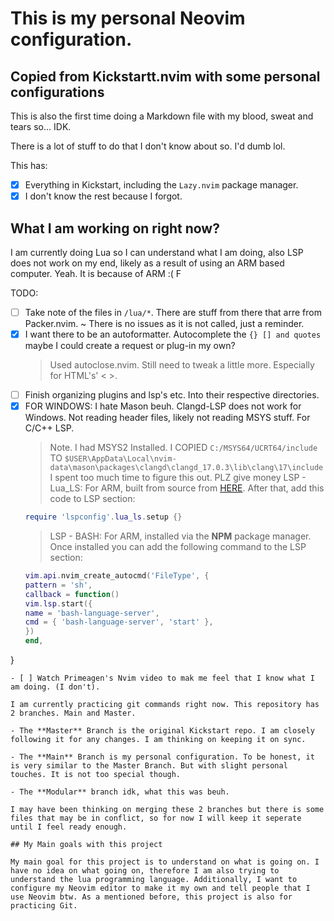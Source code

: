 # This is my personal Neovim configuration.
## Copied from Kickstartt.nvim with some personal configurations

This is also the first time doing a Markdown file with my blood, sweat and tears so... IDK.

There is a lot of stuff to do that I don't know about so. I'd dumb lol.

This has:

- [x] Everything in Kickstart, including the `Lazy.nvim` package manager.
- [x] I don't know the rest because I forgot.

## What I am working on right now?

I am currently doing Lua so I can understand what I am doing, also LSP does not work on my end, likely as a result of using an ARM based computer. Yeah. It is because of ARM :( F

TODO:
- [ ] Take note of the files in `/lua/*`. There are stuff from there that arre from Packer.nvim. ~ There is no issues as it is not called, just a reminder.
- [x] I want there to be an autoformatter. Autocomplete the `{} [] and quotes` maybe I could create a request or plug-in my own?
  > Used autoclose.nvim. Still need to tweak a little more. Especially for HTML's' < >.
- [ ] Finish organizing plugins and lsp's etc. Into their respective directories.
- [x] FOR WINDOWS: I hate Mason beuh. Clangd-LSP does not work for Windows. Not reading header files, likely not reading MSYS stuff. For C/C++ LSP.
  > Note. I had MSYS2 Installed. I COPIED `C:/MSYS64/UCRT64/include` TO `$USER\AppData\Local\nvim-data\mason\packages\clangd\clangd_17.0.3\lib\clang\17\include`
  > I spent too much time to figure this out. PLZ give money
  > LSP - Lua_LS: For ARM, built from source from [HERE](https://luals.github.io/#neovim-install). After that, add this code to LSP section:
  ```lua
  require 'lspconfig'.lua_ls.setup {}
  ``` 
  > LSP - BASH: For ARM, installed via the **NPM** package manager. Once installed you can add the following command to the LSP section:
  ```lua
  vim.api.nvim_create_autocmd('FileType', {
  pattern = 'sh',
  callback = function()
  vim.lsp.start({
  name = 'bash-language-server',
  cmd = { 'bash-language-server', 'start' },
  })
  end,
}  
  ```
- [ ] Watch Primeagen's Nvim video to mak me feel that I know what I am doing. (I don't).

I am currently practicing git commands right now. This repository has 2 branches. Main and Master. 

- The **Master** Branch is the original Kickstart repo. I am closely following it for any changes. I am thinking on keeping it on sync.

- The **Main** Branch is my personal configuration. To be honest, it is very similar to the Master Branch. But with slight personal touches. It is not too special though.

- The **Modular** branch idk, what this was beuh.

I may have been thinking on merging these 2 branches but there is some files that may be in conflict, so for now I will keep it seperate until I feel ready enough.

## My Main goals with this project

My main goal for this project is to understand on what is going on. I have no idea on what going on, therefore I am also trying to understand the lua programming language. Additionally, I want to configure my Neovim editor to make it my own and tell people that I use Neovim btw. As a mentioned before, this project is also for practicing Git.
